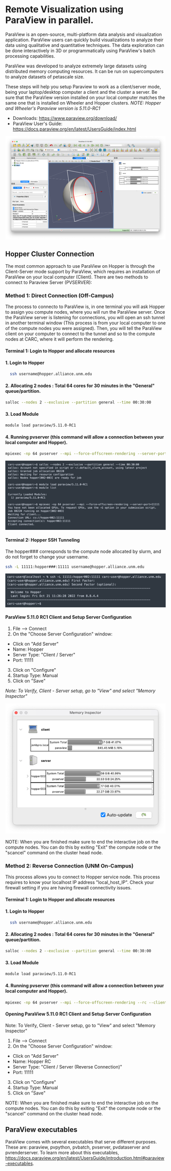# Remote Visualization using ParaView in parallel.

ParaView is an open-source, multi-platform data analysis and visualization application. ParaView users can quickly build visualizations to analyze their data using qualitative and quantitative techniques. The data exploration can be done interactively in 3D or programmatically using ParaView's batch processing capabilities.

ParaView was developed to analyze extremely large datasets using distributed memory computing resources. It can be run on supercomputers to analyze datasets of petascale size.

These steps will help you setup Paraview to work as a client/server mode, being your laptop/desktop computer a client and the cluster a server. Be sure that the ParaView version installed on your local computer matches the same one that is installed on Wheeler and Hopper clusters. 
*NOTE: Hopper and Wheeler's Paraview version is 5.11.0-RC1*

* Downloads: https://www.paraview.org/download/
* ParaView User's Guide: https://docs.paraview.org/en/latest/UsersGuide/index.html

![](https://github.com/UNM-CARC/QuickBytes/blob/c5ceed0f01bca6b102c0393306e602aa48189ba3/paraview_overview.png)

## Hopper Cluster Connection

The most common approach to use ParaView on Hopper is through the Client-Server mode support by ParaView, which requires an installation of ParaView on your local computer (Client). There are two methods to connect to Paraview Server (PVSERVER):

### Method 1: Direct Connection (Off-Campus)

The process to connecto to ParaView is, in one terminal you will ask Hopper to assign you compute nodes, where you will run the ParaView server. Once the ParaView server is listening for connections, you will open an ssh tunnel in another terminal window (This process is from your local computer to one of the compute nodes you were assigned). Then, you will tell the ParaView client on your computer to connect to the tunnel and so to the compute nodes at CARC, where it will perform the rendering.

#### Terminal 1: Login to Hopper and allocate resources

#### 1. Login to Hopper
```bash
  ssh username@hopper.alliance.unm.edu
```  
#### 2. Allocating 2 nodes : Total 64 cores for 30 minutes in the "General" queue/partition.

```bash
salloc --nodes 2 --exclusive --partition general --time 00:30:00
```

#### 3. Load Module
```bash
module load paraview/5.11.0-RC1
```

#### 4. Running pvserver (this command will allow a connection between your local computer and Hopper).
```bash
mpiexec -np 64 pvserver --mpi --force-offscreen-rendering --server-port=11111
```
![](https://github.com/UNM-CARC/QuickBytes/blob/c5ceed0f01bca6b102c0393306e602aa48189ba3/paraview_salloc_nodes_hopper.png)

#### Terminal 2: Hopper SSH Tunneling
The hopper### corresponds to the compute node allocated by slurm, and do not forget to change your username. 

```bash
ssh -L 11111:hopper###:11111 username@hopper.alliance.unm.edu
```
![](https://github.com/UNM-CARC/QuickBytes/blob/c5ceed0f01bca6b102c0393306e602aa48189ba3/paraview_hopper_ssh.png)

#### ParaView 5.11.0 RC1 Client and Setup Server Configuration

1. File --> Connect 
2. On the "Choose Server Configuration" window: 
* Click on "Add Server"
* Name: Hopper
* Server Type: "Client / Server"
* Port: 11111

3. Click on "Configure"
4. Startup Type: Manual
5. Click on "Save"

_Note: To Verify, Client - Server setup, go to "View" and select "Memory Inspector"_

![](https://github.com/UNM-CARC/QuickBytes/blob/c5ceed0f01bca6b102c0393306e602aa48189ba3/paraview_memory_inspector.png)

NOTE: When you are finished make sure to end the interactive job on the compute nodes. You can do this by exiting "Exit" the compute node or the "scancel" command on the cluster head node.

### Method 2: Reverse Connection (UNM On-Campus)

This process allows you to connect to Hopper service node. This process requires to know your localhost IP address "local_host_IP". Check your firewall setting if you are having firewall connectivity issues.

#### Terminal 1: Login to Hopper and allocate resources

#### 1. Login to Hopper
```bash
  ssh username@hopper.alliance.unm.edu
```  
#### 2. Allocating 2 nodes : Total 64 cores for 30 minutes in the "General" queue/partition.

```bash
salloc --nodes 2 --exclusive --partition general --time 00:30:00
```

#### 3. Load Module
```bash
module load paraview/5.11.0-RC1
```

#### 4. Running pvserver (this command will allow a connection between your local computer and Hopper).
```bash
mpiexec -np 64 pvserver --mpi --force-offscreen-rendering --rc --client-host=My_Public_IP
```

#### Opening ParaView 5.11.0 RC1 Client and Setup Server Configuration

Note: To Verify, Client - Server setup, go to "View" and select "Memory Inspector"

1. File --> Connect
2. On the "Choose Server Configuration" window:
* Click on "Add Server"
* Name: Hopper RC
* Server Type: "Client / Server (Reverse Connection)"
* Port: 11111

3. Click on "Configure"
4. Startup Type: Manual
5. Click on "Save"

NOTE: When you are finished make sure to end the interactive job on the compute nodes. You can do this by exiting "Exit" the compute node or the "scancel" command on the cluster head node.

## ParaView executables
ParaView comes with several executables that serve different purposes. These are: paraview, pvpython, pvbatch, pvserver, pvdataserver and pvrenderserver. To learn more about this executables, https://docs.paraview.org/en/latest/UsersGuide/introduction.html#paraview-executables. 

